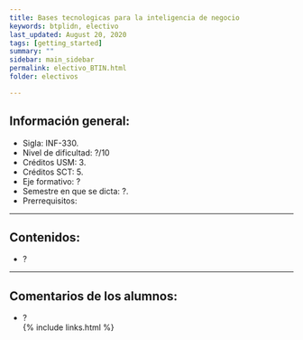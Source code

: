 ```yaml
---
title: Bases tecnologicas para la inteligencia de negocio 
keywords: btplidn, electivo
last_updated: August 20, 2020
tags: [getting_started]
summary: ""
sidebar: main_sidebar
permalink: electivo_BTIN.html
folder: electivos

---
```


## Información general:

- Sigla: INF-330.
- Nivel de dificultad: ?/10
- Créditos USM: 3.
- Créditos SCT: 5.
- Eje formativo: ?
- Semestre en que se dicta: ?.
- Prerrequisitos:

---

## Contenidos:

- ?
---

## Comentarios de los alumnos:

- ?                           
{% include links.html %}
